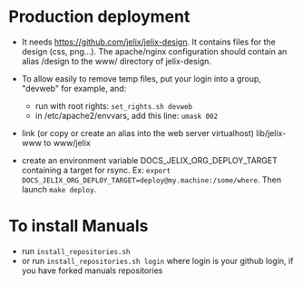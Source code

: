 Production deployment
=====================


- It needs https://github.com/jelix/jelix-design. It contains files for the design (css, png...). The apache/nginx
  configuration should contain an alias /design to the www/ directory of jelix-design.

- To allow easily to remove temp files, put your login into a group, "devweb" for example, and:
   - run with root rights: `set_rights.sh devweb`
   - in /etc/apache2/envvars, add this line: `umask 002`

- link (or copy or create an alias into the web server virtualhost) lib/jelix-www to www/jelix

- create an environment variable DOCS_JELIX_ORG_DEPLOY_TARGET containing a target
  for rsync. Ex: `export DOCS_JELIX_ORG_DEPLOY_TARGET=deploy@my.machine:/some/where`.
  Then launch `make deploy`.

To install Manuals
==================

- run `install_repositories.sh`
- or run `install_repositories.sh login`
  where login is your github login, if you have forked manuals repositories

